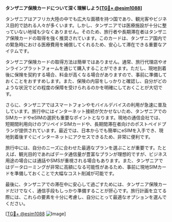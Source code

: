 **タンザニア保険カードについて深く理解しよう[[TG💪+ @esim1088](https://t.me/s/esim1088)]**

タンザニアはアフリカ大陸の中でも広大な面積を持つ国であり、観光客やビジネス目的で訪れる人々が多くいます。しかし、タンザニアでは医療施設が十分に整っていない地域も少なくありません。そのため、旅行者や長期滞在者はタンザニア保険カードの取得を強く推奨されています。このカードは、タンザニア国内での緊急時における医療費用を補償してくれるため、安心して滞在できる重要なアイテムです。

タンザニア保険カードの取得方法は簡単ではありません。通常、旅行代理店やオンラインプラットフォームを通じて購入することができます。ただし、現地到着後に保険を契約する場合、料金が高くなる場合がありますので、事前に準備しておくことをおすすめします。また、保険の内容をしっかりと確認し、自分がどのような状況でどの程度の保障を受けられるのかを明確にしておくことが大切です。

さらに、タンザニアではスマートフォンやモバイルデバイスの利用が急速に普及しています。旅行中にはインターネット接続が欠かせないため、タンザニアでのSIMカードやeSIMの選択も重要なポイントとなります。現地の通信会社では、短期間利用向けのプリペイドSIMカードや、長期間滞在者向けのポストペイドプランが提供されています。最近では、日本からでも簡単にeSIMを入手でき、現地到着後すぐにインターネットにアクセスできるため、非常に便利です。

旅行中には、自分のニーズに合わせた最適なプランを選ぶことが重要です。たとえば、観光目的であればデータ通信量が豊富なプランが理想的ですが、ビジネス用途の場合には通話やSMSが重視される場合もあります。また、タンザニアではデータローミングが非常に高額になる可能性があるため、事前に現地SIMカードを準備しておくことで大幅なコスト削減が可能です。

最後に、タンザニアでの滞在中に安心して過ごすためには、タンザニア保険カードだけでなく、通信手段もしっかり準備することが肝心です。旅行計画を立てる際には、これらの要素を十分に考慮し、自分にとって最適なオプションを選んでください。

[[TG💪+ @esim1088](https://t.me/s/esim1088) ![Image](https://i.postimg.cc/Y0z9fWf4/image.png)]